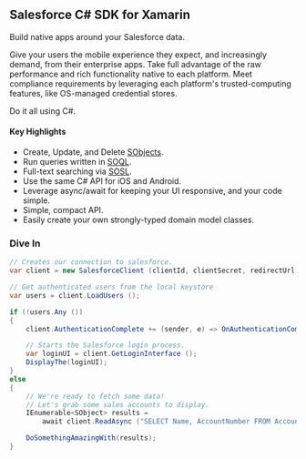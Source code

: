 ## Salesforce C# SDK for Xamarin

Build native apps around your Salesforce data.

Give your users the mobile experience they expect, and increasingly demand, from their enterprise apps. Take full advantage of the raw performance and rich functionality native to each platform. Meet compliance requirements by leveraging each platform's trusted-computing features, like OS-managed credential stores. 

Do it all using C#.

#### Key Highlights

* Create, Update, and Delete [SObjects](http://www.salesforce.com/us/developer/docs/object_reference/index.htm#StartTopic=Content/sforce_api_objects_recentlyviewed.htm).
* Run queries written in [SOQL](http://www.salesforce.com/us/developer/docs/soql_sosl/index_Left.htm#CSHID=sforce_api_calls_soql.htm|StartTopic=Content%2Fsforce_api_calls_soql.htm|SkinName=webhelp).
* Full-text searching via [SOSL](http://www.salesforce.com/us/developer/docs/soql_sosl/index_Left.htm#CSHID=sforce_api_calls_sosl.htm|StartTopic=Content%2Fsforce_api_calls_sosl.htm|SkinName=webhelp).
* Use the same C# API for iOS and Android.
* Leverage async/await for keeping your UI responsive, and your code simple.
* Simple, compact API.
* Easily create your own strongly-typed domain model classes.

### Dive In

```csharp
// Creates our connection to salesforce.
var client = new SalesforceClient (clientId, clientSecret, redirectUrl);

// Get authenticated users from the local keystore
var users = client.LoadUsers ();

if (!users.Any ())
{
	client.AuthenticationComplete += (sender, e) => OnAuthenticationCompleted (e);

    // Starts the Salesforce login process.
	var loginUI = client.GetLoginInterface (); 
	DisplayThe(loginUI);
} 
else 
{
    // We're ready to fetch some data!
	// Let's grab some sales accounts to display.
	IEnumerable<SObject> results = 
		await client.ReadAsync ("SELECT Name, AccountNumber FROM Account");

	DoSomethingAmazingWith(results);
}
```
